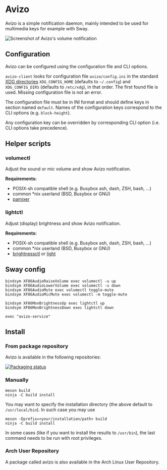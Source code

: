 # Avizo

Avizo is a simple notification daemon, mainly intended to be used for multimedia keys for example with Sway.

![Screenshot of Avizo's volume notification](https://raw.githubusercontent.com/misterdanb/avizo/master/github/screenshot.png)

## Configuration

Avizo can be configured using the configuration file and CLI options.

`avizo-client` looks for configuration file `avizo/config.ini` in the standard [XDG directories](https://specifications.freedesktop.org/basedir-spec/basedir-spec-latest.html) `XDG_CONFIG_HOME` (defaults to `~/.config`) and `XDG_CONFIG_DIRS` (defaults to `/etc/xdg`), in that order.
The first found file is used.
Missing configuration file is not an error.

The configuration file must be in INI format and should define keys in section named `default`.
Names of the configuration keys correspond to the CLI options (e.g. `block-height`).

Any configuration key can be overridden by corresponding CLI option (i.e. CLI options take precedence).


## Helper scripts

### volumectl

Adjust the sound or mic volume and show Avizo notification.

**Requirements:**

* POSIX-sh compatible shell (e.g. Busybox ash, dash, ZSH, bash, …)
* common \*nix userland (BSD, Busybox or GNU)
* [pamixer](https://github.com/cdemoulins/pamixer)

### lightctl

Adjust (display) brightness and show Avizo notification.

**Requirements:**

* POSIX-sh compatible shell (e.g. Busybox ash, dash, ZSH, bash, …)
* common \*nix userland (BSD, Busybox or GNU)
* [brightnessctl](https://github.com/Hummer12007/brightnessctl) or [light](https://github.com/haikarainen/light)


## Sway config

```
bindsym XF86AudioRaiseVolume exec volumectl -u up
bindsym XF86AudioLowerVolume exec volumectl -u down
bindsym XF86AudioMute exec volumectl toggle-mute
bindsym XF86AudioMicMute exec volumectl -m toggle-mute

bindsym XF86MonBrightnessUp exec lightctl up
bindsym XF86MonBrightnessDown exec lightctl down

exec "avizo-service"
```

## Install

### From package repository

Avizo is available in the following repositories:

[![Packaging status](https://repology.org/badge/vertical-allrepos/avizo-notification-daemon.svg)](https://repology.org/project/avizo-notification-daemon/versions)

### Manually

```
meson build
ninja -C build install
```

You may want to specify the installation directory (the above default to
`/usr/local/bin`). In such case you may use

```
meson -Dprefix=<your/installation/path> build
ninja -C build install
```

In some cases (like if you want to install the results to `/usr/bin`), the last
command needs to be run with root privileges.

### Arch User Repository

A package called avizo is also available in the Arch Linux User Repository.
